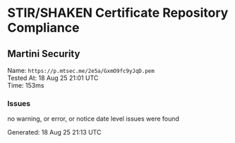 # STIR/SHAKEN Certificate Repository Compliance

## Martini Security

Name: `https://p.mtsec.me/2e5a/GxmO9fc9yJqD.pem`\
Tested At: 18 Aug 25 21:01 UTC\
Time: 153ms

### Issues

no warning, or error, or notice date level issues were found

Generated: 18 Aug 25 21:13 UTC